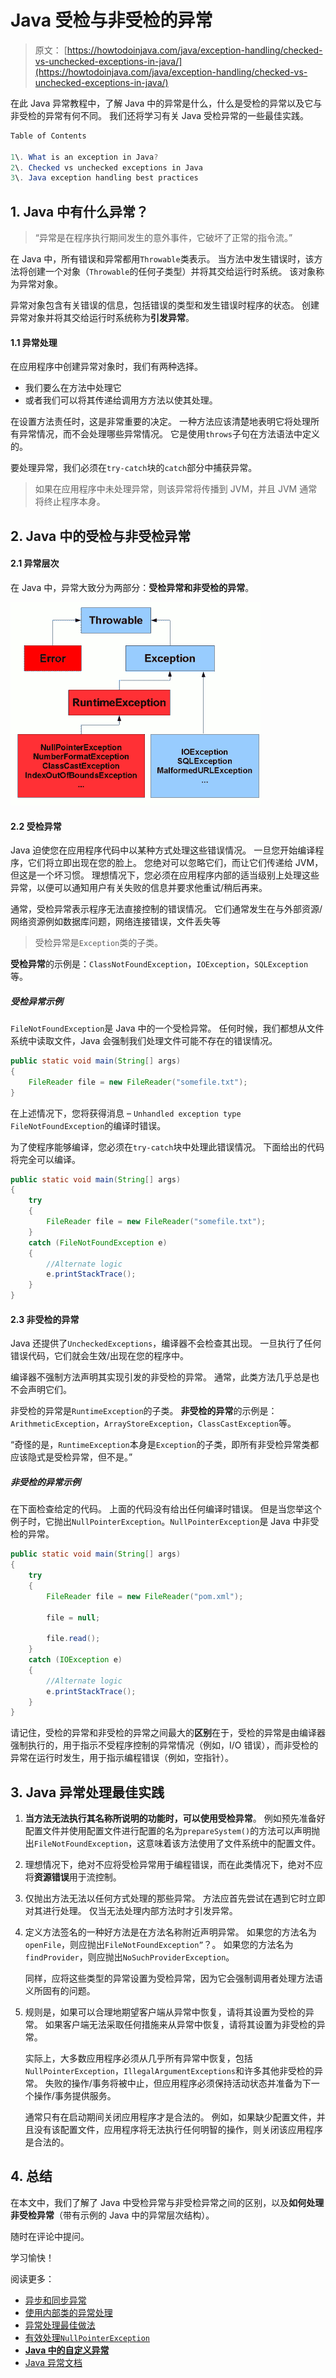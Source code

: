 # Java 受检与非受检的异常

> 原文： [https://howtodoinjava.com/java/exception-handling/checked-vs-unchecked-exceptions-in-java/](https://howtodoinjava.com/java/exception-handling/checked-vs-unchecked-exceptions-in-java/)

在此 Java 异常教程中，了解 Java 中的异常是什么，什么是受检的异常以及它与非受检的异常有何不同。 我们还将学习有关 Java 受检异常的一些最佳实践。

```java
Table of Contents

1\. What is an exception in Java?
2\. Checked vs unchecked exceptions in Java
3\. Java exception handling best practices
```

## 1\. Java 中有什么异常？

> “异常是在程序执行期间发生的意外事件，它破坏了正常的指令流。”

在 Java 中，所有错误和异常都用`Throwable`类表示。 当方法中发生错误时，该方法将创建一个对象（`Throwable`的任何子类型）并将其交给运行时系统。 该对象称为异常对象。

异常对象包含有关错误的信息，包括错误的类型和发生错误时程序的状态。 创建异常对象并将其交给运行时系统称为**引发异常**。

#### 1.1 异常处理

在应用程序中创建异常对象时，我们有两种选择。

*   我们要么在方法中处理它
*   或者我们可以将其传递给调用方方法以使其处理。

在设置方法责任时，这是非常重要的决定。 一种方法应该清楚地表明它将处理所有异常情况，而不会处理哪些异常情况。 它是使用`throws`子句在方法语法中定义的。

要处理异常，我们必须在`try-catch`块的`catch`部分中捕获异常。

> 如果在应用程序中未处理异常，则该异常将传播到 JVM，并且 JVM 通常将终止程序本身。

## 2\. Java 中的受检与非受检异常

#### 2.1 异常层次

在 Java 中，异常大致分为两部分：**受检异常和非受检的异常**。

![ExceptionHierarchyJava](img/4f3a7dac43b1535164c3d51fa62be0b0.png)

#### 2.2 受检异常

Java 迫使您在应用程序代码中以某种方式处理这些错误情况。 一旦您开始编译程序，它们将立即出现在您的脸上。 您绝对可以忽略它们，而让它们传递给 JVM，但这是一个坏习惯。 理想情况下，您必须在应用程序内部的适当级别上处理这些异常，以便可以通知用户有关失败的信息并要求他重试/稍后再来。

通常，受检异常表示程序无法直接控制的错误情况。 它们通常发生在与外部资源/网络资源例如数据库问题，网络连接错误，文件丢失等

> 受检异常是`Exception`类的子类。

**受检异常**的示例是：`ClassNotFoundException`，`IOException`，`SQLException`等。

##### 受检异常示例

`FileNotFoundException`是 Java 中的一个受检异常。 任何时候，我们都想从文件系统中读取文件，Java 会强制我们处理文件可能不存在的错误情况。

```java
public static void main(String[] args) 
{
    FileReader file = new FileReader("somefile.txt");
}

```

在上述情况下，您将获得消息 – `Unhandled exception type FileNotFoundException`的编译时错误。

为了使程序能够编译，您必须在`try-catch`块中处理此错误情况。 下面给出的代码将完全可以编译。

```java
public static void main(String[] args) 
{
    try 
    {
		FileReader file = new FileReader("somefile.txt");
	} 
    catch (FileNotFoundException e) 
    {
    	//Alternate logic
		e.printStackTrace();
	}
}

```

#### 2.3 非受检的异常

Java 还提供了`UncheckedExceptions`，编译器不会检查其出现。 一旦执行了任何错误代码，它们就会生效/出现在您的程序中。

编译器不强制方法声明其实现引发的非受检的异常。 通常，此类方法几乎总是也不会声明它们。

非受检的异常是`RuntimeException`的子类。 **非受检的异常**的示例是：`ArithmeticException`，`ArrayStoreException`，`ClassCastException`等。

“奇怪的是，`RuntimeException`本身是`Exception`的子类，即所有非受检异常类都应该隐式是受检异常，但不是。”

##### 非受检的异常示例

在下面检查给定的代码。 上面的代码没有给出任何编译时错误。 但是当您举这个例子时，它抛出`NullPointerException`。`NullPointerException`是 Java 中非受检的异常。

```java
public static void main(String[] args) 
{
    try 
    {
		FileReader file = new FileReader("pom.xml");

		file = null;

		file.read();
	} 
    catch (IOException e) 
    {
    	//Alternate logic
		e.printStackTrace();
	}
}

```

请记住，受检的异常和非受检的异常之间最大的**区别**在于，受检的异常是由编译器强制执行的，用于指示不受程序控制的异常情况（例如，I/O 错误），而非受检的异常在运行时发生，用于指示编程错误（例如，空指针）。

## 3\. Java 异常处理最佳实践

1.  **当方法无法执行其名称所说明的功能时，可以使用受检异常**。 例如预先准备好配置文件并使用配置文件进行配置的名为`prepareSystem()`的方法可以声明抛出`FileNotFoundException`，这意味着该方法使用了文件系统中的配置文件。
2.  理想情况下，绝对不应将受检异常用于编程错误，而在此类情况下，绝对不应将**资源错误**用于流控制。
3.  仅抛出方法无法以任何方式处理的那些异常。 方法应首先尝试在遇到它时立即对其进行处理。 仅当无法处理内部方法时才引发异常。
4.  定义方法签名的一种好方法是在方法名称附近声明异常。 如果您的方法名为`openFile`，则应抛出`FileNotFoundException”`？。 如果您的方法名为`findProvider`，则应抛出`NoSuchProviderException`。

    同样，应将这些类型的异常设置为受检异常，因为它会强制调用者处理方法语义所固有的问题。

5.  规则是，如果可以合理地期望客户端从异常中恢复，请将其设置为受检的异常。 如果客户端无法采取任何措施来从异常中恢复，请将其设置为非受检的异常。

    实际上，大多数应用程序必须从几乎所有异常中恢复，包括`NullPointerException`，`IllegalArgumentExceptions`和许多其他非受检的异常。 失败的操作/事务将被中止，但应用程序必须保持活动状态并准备为下一个操作/事务提供服务。

    通常只有在启动期间关闭应用程序才是合法的。 例如，如果缺少配置文件，并且没有该配置文件，应用程序将无法执行任何明智的操作，则关闭该应用程序是合法的。

## 4\. 总结

在本文中，我们了解了 Java 中受检异常与非受检异常之间的区别，以及**如何处理非受检异常**（带有示例的 Java 中的异常层次结构）。

随时在评论中提问。

学习愉快！

阅读更多：

*   [异步和同步异常](//howtodoinjava.com/java/exception-handling/asynchronous-and-synchronous-exceptions-in-java/ "Asynchronous and synchronous exceptions in java")
*   [使用内部类的异常处理](//howtodoinjava.com/best-practices/best-practices-for-for-exception-handling/ "Best practices for Exception handling")
*   [异常处理最佳做法](//howtodoinjava.com/best-practices/java-exception-handling-best-practices/ "Java exception handling best practices")
*   [有效处理`NullPointerException`](//howtodoinjava.com/java/exception-handling/how-to-effectively-handle-nullpointerexception-in-java/ "How to effectively handle NullPointerException in java")
*   [**Java 中的自定义异常**](//howtodoinjava.com/best-practices/best-practices-for-for-exception-handling/ "Best practices for Exception handling")
*   [Java 异常文档](https://docs.oracle.com/javase/tutorial/essential/exceptions/runtime.html)